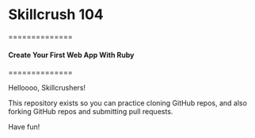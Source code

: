# Skillcrush 104
==============
#### Create Your First Web App With Ruby
==============

Helloooo, Skillcrushers!

This repository exists so you can practice cloning GitHub repos, and also forking GitHub repos and submitting pull requests.

Have fun!

